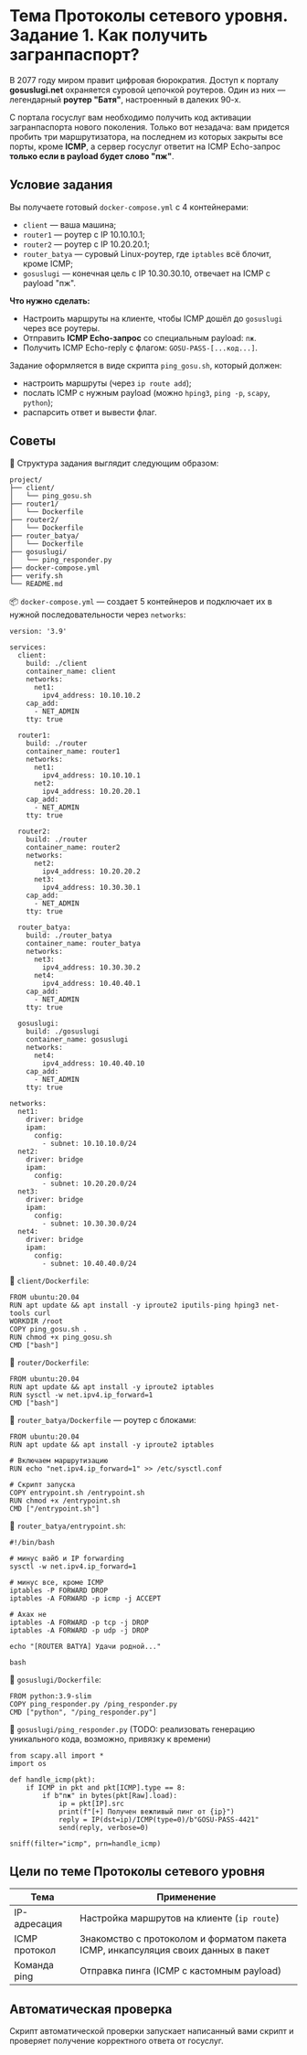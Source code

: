 # Тема Протоколы сетевого уровня. Задание 1. Как получить загранпаспорт?

В 2077 году миром правит цифровая бюрократия. Доступ к порталу **gosuslugi.net** охраняется суровой цепочкой роутеров. Один из них — легендарный **роутер "Батя"**, настроенный в далеких 90-х.

С портала госуслуг вам необходимо получить код активации загранпаспорта нового поколения. Только вот незадача: вам придется пробить три маршрутизатора, на последнем из которых закрыты все порты, кроме **ICMP**, а сервер госуслуг ответит на ICMP Echo-запрос **только если в payload будет слово "пж"**.

## Условие задания

Вы получаете готовый `docker-compose.yml` с 4 контейнерами:
- `client` — ваша машина;
- `router1` — роутер с IP 10.10.10.1;
- `router2` — роутер с IP 10.20.20.1;
- `router_batya` — суровый Linux-роутер, где `iptables` всё блочит, кроме ICMP;
- `gosuslugi` — конечная цель с IP 10.30.30.10, отвечает на ICMP с payload "пж".

**Что нужно сделать:**
- Настроить маршруты на клиенте, чтобы ICMP дошёл до `gosuslugi` через все роутеры.
- Отправить **ICMP Echo-запрос** со специальным payload: `пж`.
- Получить ICMP Echo-reply с флагом: `GOSU-PASS-[...код...]`.

Задание оформляется в виде скрипта `ping_gosu.sh`, который должен:
- настроить маршруты (через `ip route add`);
- послать ICMP с нужным payload (можно `hping3`, `ping -p`, `scapy`, `python`);
- распарсить ответ и вывести флаг.

## Советы

📁 Структура задания выглядит следующим образом:
```
project/
├── client/
│   └── ping_gosu.sh
├── router1/
│   └── Dockerfile
├── router2/
│   └── Dockerfile
├── router_batya/
│   └── Dockerfile
├── gosuslugi/
│   └── ping_responder.py
├── docker-compose.yml
├── verify.sh
└── README.md
```

📦 `docker-compose.yml` — создает 5 контейнеров и подключает их в нужной последовательности через `networks`:
```
version: '3.9'

services:
  client:
    build: ./client
    container_name: client
    networks:
      net1:
        ipv4_address: 10.10.10.2
    cap_add:
      - NET_ADMIN
    tty: true

  router1:
    build: ./router
    container_name: router1
    networks:
      net1:
        ipv4_address: 10.10.10.1
      net2:
        ipv4_address: 10.20.20.1
    cap_add:
      - NET_ADMIN
    tty: true

  router2:
    build: ./router
    container_name: router2
    networks:
      net2:
        ipv4_address: 10.20.20.2
      net3:
        ipv4_address: 10.30.30.1
    cap_add:
      - NET_ADMIN
    tty: true

  router_batya:
    build: ./router_batya
    container_name: router_batya
    networks:
      net3:
        ipv4_address: 10.30.30.2
      net4:
        ipv4_address: 10.40.40.1
    cap_add:
      - NET_ADMIN
    tty: true

  gosuslugi:
    build: ./gosuslugi
    container_name: gosuslugi
    networks:
      net4:
        ipv4_address: 10.40.40.10
    cap_add:
      - NET_ADMIN
    tty: true

networks:
  net1:
    driver: bridge
    ipam:
      config:
        - subnet: 10.10.10.0/24
  net2:
    driver: bridge
    ipam:
      config:
        - subnet: 10.20.20.0/24
  net3:
    driver: bridge
    ipam:
      config:
        - subnet: 10.30.30.0/24
  net4:
    driver: bridge
    ipam:
      config:
        - subnet: 10.40.40.0/24
```

🐳 `client/Dockerfile`:
```
FROM ubuntu:20.04
RUN apt update && apt install -y iproute2 iputils-ping hping3 net-tools curl
WORKDIR /root
COPY ping_gosu.sh .
RUN chmod +x ping_gosu.sh
CMD ["bash"]
```

🐳 `router/Dockerfile`:
```
FROM ubuntu:20.04
RUN apt update && apt install -y iproute2 iptables
RUN sysctl -w net.ipv4.ip_forward=1
CMD ["bash"]
```

🐳 `router_batya/Dockerfile` — роутер с блоками:
```
FROM ubuntu:20.04
RUN apt update && apt install -y iproute2 iptables

# Включаем маршрутизацию
RUN echo "net.ipv4.ip_forward=1" >> /etc/sysctl.conf

# Скрипт запуска
COPY entrypoint.sh /entrypoint.sh
RUN chmod +x /entrypoint.sh
CMD ["/entrypoint.sh"]
```

🧩 `router_batya/entrypoint.sh`:
```
#!/bin/bash

# минус вайб и IP forwarding
sysctl -w net.ipv4.ip_forward=1

# минус все, кроме ICMP
iptables -P FORWARD DROP
iptables -A FORWARD -p icmp -j ACCEPT

# Ахах не
iptables -A FORWARD -p tcp -j DROP
iptables -A FORWARD -p udp -j DROP

echo "[ROUTER BATYA] Удачи родной..."

bash
```

🐳 `gosuslugi/Dockerfile`:
```
FROM python:3.9-slim
COPY ping_responder.py /ping_responder.py
CMD ["python", "/ping_responder.py"]
```

🧠 `gosuslugi/ping_responder.py` (TODO: реализовать генерацию уникального кода, возможно, привязку к времени)
```
from scapy.all import *
import os

def handle_icmp(pkt):
    if ICMP in pkt and pkt[ICMP].type == 8:
        if b"пж" in bytes(pkt[Raw].load):
            ip = pkt[IP].src
            print(f"[+] Получен вежливый пинг от {ip}")
            reply = IP(dst=ip)/ICMP(type=0)/b"GOSU-PASS-4421"
            send(reply, verbose=0)

sniff(filter="icmp", prn=handle_icmp)
```

## Цели по теме Протоколы сетевого уровня

| Тема          | Применение                                                                        |
| ------------- | --------------------------------------------------------------------------------- |
| IP-адресация  | Настройка маршрутов на клиенте (`ip route`)                                       |
| ICMP протокол | Знакомство с протоколом и форматом пакета ICMP, инкапсуляция своих данных в пакет |
| Команда ping  | Отправка пинга (ICMP с кастомным payload)                                         |

## Автоматическая проверка

Скрипт автоматической проверки запускает написанный вами скрипт и проверяет получение корректного ответа от госуслуг.


